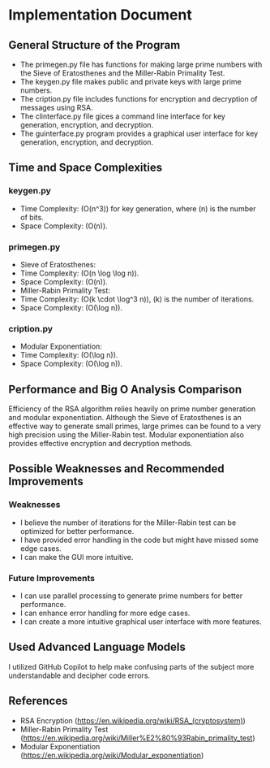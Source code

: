 # Implementation Document

## General Structure of the Program

- The primegen.py file has functions for making large prime numbers with the Sieve of Eratosthenes and the Miller-Rabin Primality Test.
- The keygen.py file makes public and private keys with large prime numbers.
- The cription.py file includes functions for encryption and decryption of messages using RSA.
- The clinterface.py file gices a command line interface for key generation, encryption, and decryption.
- The guinterface.py program provides a graphical user interface for key generation, encryption, and decryption.

## Time and Space Complexities

### keygen.py
- Time Complexity: \(O(n^3)\) for key generation, where \(n\) is the number of bits.
- Space Complexity: \(O(n)\).

### primegen.py
- Sieve of Eratosthenes:
- Time Complexity: \(O(n \log \log n)\).
- Space Complexity: \(O(n)\).
- Miller-Rabin Primality Test:
- Time Complexity: \(O(k \cdot \log^3 n)\), \(k\) is the number of iterations.
- Space Complexity: \(O(\log n)\).

### cription.py
- Modular Exponentiation:
- Time Complexity: \(O(\log n)\).
- Space Complexity: \(O(\log n)\).

## Performance and Big O Analysis Comparison

Efficiency of the RSA algorithm relies heavily on prime number generation and modular exponentiation. Although the Sieve of Eratosthenes is an effective way to generate small primes, large primes can be found to a very high precision using the Miller-Rabin test. Modular exponentiation also provides effective encryption and decryption methods.

## Possible Weaknesses and Recommended Improvements

### Weaknesses
- I believe the number of iterations for the Miller-Rabin test can be optimized for better performance.
- I have provided error handling in the code but might have missed some edge cases.
- I can make the GUI more intuitive.

### Future Improvements
- I can use parallel processing to generate prime numbers for better performance.
- I can enhance error handling for more edge cases.
- I can create a more intuitive graphical user interface with more features.

## Used Advanced Language Models

I utilized GitHub Copilot to help make confusing parts of the subject more understandable and decipher code errors.

## References

- RSA Encryption (https://en.wikipedia.org/wiki/RSA_(cryptosystem))
- Miller-Rabin Primality Test (https://en.wikipedia.org/wiki/Miller%E2%80%93Rabin_primality_test)
- Modular Exponentiation (https://en.wikipedia.org/wiki/Modular_exponentiation)
